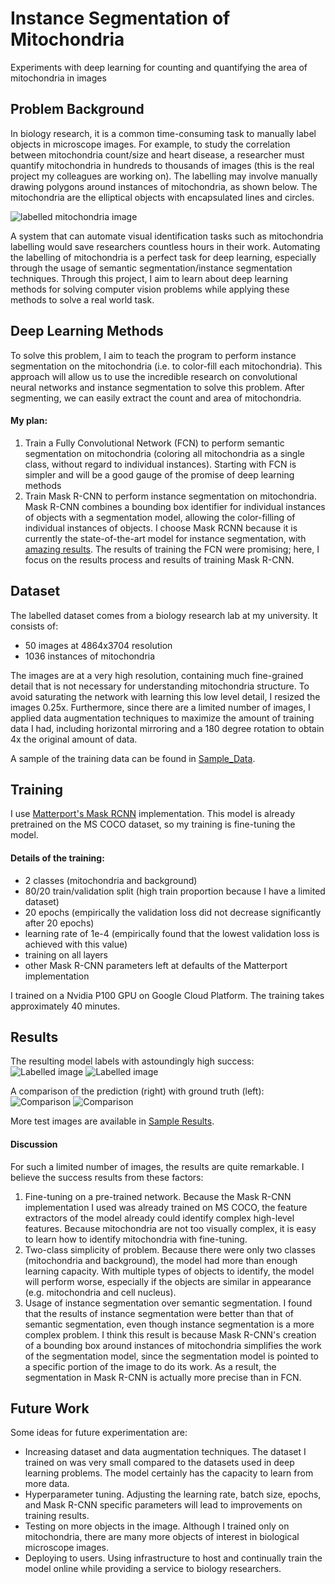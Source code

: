 # Instance Segmentation of Mitochondria

Experiments with deep learning for counting and quantifying the area of mitochondria in images

## Problem Background
In biology research, it is a common time-consuming task to manually label objects in microscope images. For example, to study the correlation between mitochondria count/size and heart disease, a researcher must quantify mitochondria in hundreds to thousands of images (this is the real project my colleagues are working on). The labelling may involve manually drawing polygons around instances of mitochondria, as shown below. The mitochondria are the elliptical objects with encapsulated lines and circles.

![labelled mitochondria image](https://github.com/Megasonic988/Mitochondria-Instance-Segmentation/blob/master/Sample_Data/ImageJ/Image_1.png)

A system that can automate visual identification tasks such as mitochondria labelling would save researchers countless hours in their work. Automating the labelling of mitochondria is a perfect task for deep learning, especially through the usage of semantic segmentation/instance segmentation techniques. Through this project, I aim to learn about deep learning methods for solving computer vision problems while applying these methods to solve a real world task.

## Deep Learning Methods
To solve this problem, I aim to teach the program to perform instance segmentation on the mitochondria (i.e. to color-fill each mitochondria). This approach will allow us to use the incredible research on convolutional neural networks and instance segmentation to solve this problem. After segmenting, we can easily extract the count and area of mitochondria.

#### My plan:
1. Train a Fully Convolutional Network (FCN) to perform semantic segmentation on mitochondria (coloring all mitochondria as a single class, without regard to individual instances). Starting with FCN is simpler and will be a good gauge of the promise of deep learning methods
2. Train Mask R-CNN to perform instance segmentation on mitochondria. Mask R-CNN combines a bounding box identifier for individual instances of objects with a segmentation model, allowing the color-filling of individual instances of objects. I choose Mask RCNN because it is currently the state-of-the-art model for instance segmentation, with [amazing results](https://www.youtube.com/watch?v=OOT3UIXZztE).
The results of training the FCN were promising; here, I focus on the results process and results of training Mask R-CNN.

## Dataset
The labelled dataset comes from a biology research lab at my university. It consists of:
* 50 images at 4864x3704 resolution
* 1036 instances of mitochondria

The images are at a very high resolution, containing much fine-grained detail that is not necessary for understanding mitochondria structure. To avoid saturating the network with learning this low level detail, I resized the images 0.25x. Furthermore, since there are a limited number of images, I applied data augmentation techniques to maximize the amount of training data I had, including horizontal mirroring and a 180 degree rotation to obtain 4x the original amount of data.

A sample of the training data can be found in [Sample_Data](https://github.com/Megasonic988/Mitochondria-Instance-Segmentation/tree/master/Sample_Data).

## Training
I use [Matterport's Mask RCNN](https://github.com/matterport/Mask_RCNN) implementation. This model is already pretrained on the MS COCO dataset, so my training is fine-tuning the model.

#### Details of the training:
* 2 classes (mitochondria and background)
* 80/20 train/validation split (high train proportion because I have a limited dataset)
* 20 epochs (empirically the validation loss did not decrease significantly after 20 epochs)
* learning rate of 1e-4 (empirically found that the lowest validation loss is achieved with this value)
* training on all layers
* other Mask R-CNN parameters left at defaults of the Matterport implementation

I trained on a Nvidia P100 GPU on Google Cloud Platform. The training takes approximately 40 minutes.

## Results
The resulting model labels with astoundingly high success:
![Labelled image](https://github.com/Megasonic988/Mitochondria-Instance-Segmentation/blob/master/Sample_Results/Image_1_Output.png)
![Labelled image](https://github.com/Megasonic988/Mitochondria-Instance-Segmentation/blob/master/Sample_Results/Image_2_Output.png)

A comparison of the prediction (right) with ground truth (left):
![Comparison](https://github.com/Megasonic988/Mitochondria-Instance-Segmentation/blob/master/Sample_Results/Image_1_Comparison.png)
![Comparison](https://github.com/Megasonic988/Mitochondria-Instance-Segmentation/blob/master/Sample_Results/Image_2_Comparison.png)

More test images are available in [Sample Results](https://github.com/Megasonic988/Mitochondria-Instance-Segmentation/tree/master/Sample_Results).

#### Discussion
For such a limited number of images, the results are quite remarkable. I believe the success results from these factors:
1. Fine-tuning on a pre-trained network. Because the Mask R-CNN implementation I used was already trained on MS COCO, the feature extractors of the model already could identify complex high-level features. Because mitochondria are not too visually complex, it is easy to learn how to identify mitochondria with fine-tuning.
2. Two-class simplicity of problem. Because there were only two classes (mitochondria and background), the model had more than enough learning capacity. With multiple types of objects to identify, the model will perform worse, especially if the objects are similar in appearance (e.g. mitochondria and cell nucleus).
2. Usage of instance segmentation over semantic segmentation. I found that the results of instance segmentation were better than that of semantic segmentation, even though instance segmentation is a more complex problem. I think this result is because Mask R-CNN's creation of a bounding box around instances of mitochondria simplifies the work of the segmentation model, since the segmentation model is pointed to a specific portion of the image to do its work. As a result, the segmentation in Mask R-CNN is actually more precise than in FCN.

## Future Work
Some ideas for future experimentation are:
* Increasing dataset and data augmentation techniques. The dataset I trained on was very small compared to the datasets used in deep learning problems. The model certainly has the capacity to learn from more data.
* Hyperparameter tuning. Adjusting the learning rate, batch size, epochs, and Mask R-CNN specific parameters will lead to improvements on training results.
* Testing on more objects in the image. Although I trained only on mitochondria, there are many more objects of interest in biological microscope images.
* Deploying to users. Using infrastructure to host and continually train the model online while providing a service to biology researchers.
